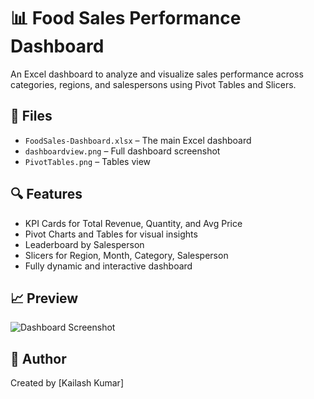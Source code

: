 # 📊 Food Sales Performance Dashboard

An Excel dashboard to analyze and visualize sales performance across categories, regions, and salespersons using Pivot Tables and Slicers.

## 📂 Files
- `FoodSales-Dashboard.xlsx` – The main Excel dashboard
- `dashboardview.png` – Full dashboard screenshot
- `PivotTables.png` – Tables view


## 🔍 Features
- KPI Cards for Total Revenue, Quantity, and Avg Price
- Pivot Charts and Tables for visual insights
- Leaderboard by Salesperson
- Slicers for Region, Month, Category, Salesperson
- Fully dynamic and interactive dashboard

## 📈 Preview

![Dashboard Screenshot](dashboard-view.png)

## 👤 Author
Created by [Kailash Kumar]
